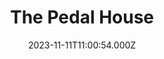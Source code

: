 ---
date: 2023-11-11T11:00:54.000Z
title: The Pedal House
latitude: 52.043762
longitude: 0.953813
category: checkin
---